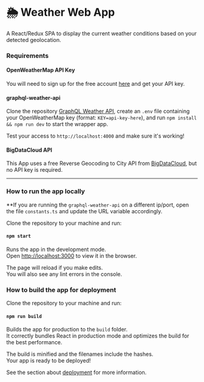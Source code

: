 # 🌦️ Weather Web App

A React/Redux SPA to display the current weather conditions based on your detected geolocation.

### Requirements 

#### OpenWeatherMap API Key 

You will need to sign up for the free account [here](https://openweathermap.org/api) and get your API key.

#### graphql-weather-api

Clone the repository [GraphQL Weather API](https://github.com/konstantinmuenster/graphql-weather-api), create an `.env` file containing your OpenWeatherMap key (format: `KEY=api-key-here`), and run `npm install && npm run dev` to start the wrapper app.

Test your access to `http://localhost:4000` and make sure it's working!

#### BigDataCloud API 

This App uses a free Reverse Geocoding to City API from [BigDataCloud](https://www.bigdatacloud.com/geocoding-apis/free-reverse-geocode-to-city-api), but no API key is required.

---
### How to run the app locally

**If you are running the `graphql-weather-api` on a different ip/port, open the file `constants.ts` and update the URL variable accordingly.

Clone the repository to your machine and run: 

#### `npm start`

Runs the app in the development mode.<br />
Open [http://localhost:3000](http://localhost:3000) to view it in the browser.

The page will reload if you make edits.<br />
You will also see any lint errors in the console.

### How to build the app for deployment

Clone the repository to your machine and run: 

#### `npm run build`

Builds the app for production to the `build` folder.<br />
It correctly bundles React in production mode and optimizes the build for the best performance.

The build is minified and the filenames include the hashes.<br />
Your app is ready to be deployed!

See the section about [deployment](https://facebook.github.io/create-react-app/docs/deployment) for more information.
